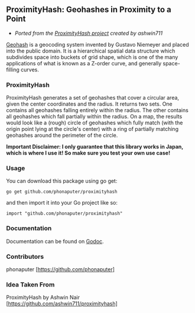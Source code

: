 ## ProximityHash: Geohashes in Proximity to a Point
* *Ported from the [ProximityHash project](https://github.com/ashwin711/proximityhash) created by ashwin711*

[Geohash](https://en.wikipedia.org/wiki/Geohash) is a geocoding system invented by Gustavo Niemeyer and placed into the
public domain. It is a hierarchical spatial data structure which subdivides space
into buckets of grid shape, which is one of the many applications of what is known
as a Z-order curve, and generally space-filling curves.

### ProximityHash
ProximityHash generates a set of geohashes that cover a circular area, given the
center coordinates and the radius. It returns two sets. One contains all geohashes
falling entirely within the radius. The other contains all geohashes which fall
partially within the radius. On a map, the results would look like a (rough) circle of
geohashes which fully match (with the origin point lying at the circle's center)
with a ring of partially matching geohashes around the perimeter of the circle.

**Important Disclaimer: I only guarantee that this library works in Japan, which is where I use it! So make sure you test your own use case!**

### Usage
You can download this package using go get: 

```
go get github.com/phonaputer/proximityhash
```

and then import it into your Go project like so:

```
import "github.com/phonaputer/proximityhash"
```

### Documentation
Documentation can be found on [Godoc](https://godoc.org/github.com/phonaputer/proximityhash).

### Contributors
phonaputer [https://github.com/phonaputer]

### Idea Taken From
ProximityHash by Ashwin Nair [https://github.com/ashwin711/proximityhash]
